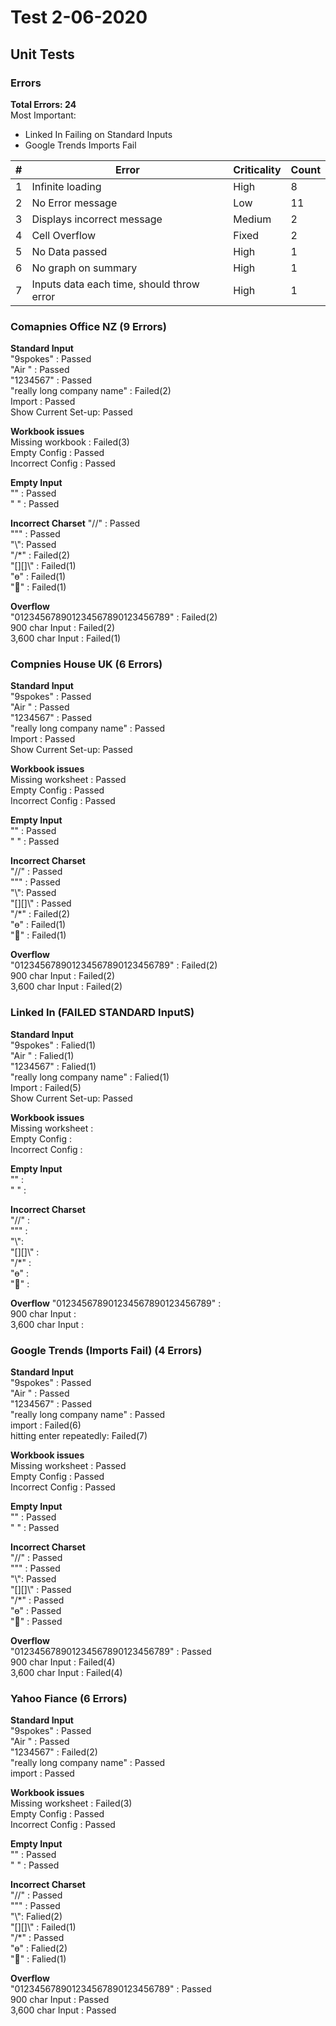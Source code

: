 # Test 2-06-2020

## Unit Tests

### Errors

**Total Errors: 24**\
Most Important:

- Linked In Failing on Standard Inputs
- Google Trends Imports Fail

| #   | Error                                     | Criticality | Count |
| --- | ----------------------------------------- | ----------- | ----- |
| 1   | Infinite loading                          | High        | 8     |
| 2   | No Error message                          | Low         | 11    |
| 3   | Displays incorrect message                | Medium      | 2     |
| 4   | Cell Overflow                             | Fixed       | 2     |
| 5   | No Data passed                            | High        | 1     |
| 6   | No graph on summary                       | High        | 1     |
| 7   | Inputs data each time, should throw error | High        | 1     |

### Comapnies Office NZ (9 Errors)

**Standard Input**\
"9spokes" : Passed\
"Air " : Passed\
"1234567" : Passed\
"really long company name" : Failed(2)\
Import : Passed\
Show Current Set-up: Passed

**Workbook issues**\
Missing workbook : Failed(3)\
Empty Config : Passed\
Incorrect Config : Passed

**Empty Input**\
"" : Passed \
" " : Passed

**Incorrect Charset**
"//" : Passed\
"\"" : Passed \
"\\": Passed\
"/\*" : Failed(2)\
"[][]\\" : Failed(1)\
"ɵ" : Failed(1)\
"🚶" : Failed(1)

**Overflow**\
"012345678901234567890123456789" : Failed(2)\
900 char Input : Failed(2)\
3,600 char Input : Failed(1)

### Compnies House UK (6 Errors)

**Standard Input**\
"9spokes" : Passed\
"Air " : Passed\
"1234567" : Passed\
"really long company name" : Passed\
Import : Passed\
Show Current Set-up: Passed

**Workbook issues**\
Missing worksheet : Passed\
Empty Config : Passed\
Incorrect Config : Passed

**Empty Input**\
"" : Passed \
" " : Passed

**Incorrect Charset**\
"//" : Passed\
"\"" : Passed \
"\\": Passed\
"[][]\\" : Passed\
"/\*" : Failed(2)\
"ɵ" : Failed(1)\
"🚶" : Failed(1)

**Overflow**\
"012345678901234567890123456789" : Failed(2)\
900 char Input : Failed(2)\
3,600 char Input : Failed(2)

### Linked In (FAILED STANDARD InputS)

**Standard Input**\
"9spokes" : Falied(1)\
"Air " : Falied(1)\
"1234567" : Falied(1)\
"really long company name" : Falied(1)\
Import : Failed(5)\
Show Current Set-up: Passed

**Workbook issues**\
Missing worksheet :\
Empty Config :\
Incorrect Config :

**Empty Input**\
"" :\
" " :

**Incorrect Charset**\
"//" :\
"\"" :\
"\\":\
"[][]\\" :\
"/\*" :\
"ɵ" :\
"🚶" :

**Overflow**
"012345678901234567890123456789" :\
900 char Input :\
3,600 char Input :

### Google Trends (Imports Fail) (4 Errors)

**Standard Input**\
"9spokes" : Passed\
"Air " : Passed\
"1234567" : Passed\
"really long company name" : Passed\
import : Failed(6)\
hitting enter repeatedly: Failed(7)

**Workbook issues**\
Missing worksheet : Passed\
Empty Config : Passed\
Incorrect Config : Passed

**Empty Input**\
"" : Passed \
" " : Passed

**Incorrect Charset**\
"//" : Passed\
"\"" : Passed \
"\\": Passed\
"[][]\\" : Passed\
"/\*" : Passed\
"ɵ" : Passed\
"🚶" : Passed

**Overflow**\
"012345678901234567890123456789" : Passed\
900 char Input : Failed(4)\
3,600 char Input : Failed(4)

### Yahoo Fiance (6 Errors)

**Standard Input**\
"9spokes" : Passed\
"Air " : Passed\
"1234567" : Failed(2)\
"really long company name" : Passed\
import : Passed

**Workbook issues**\
Missing worksheet : Failed(3)\
Empty Config : Passed\
Incorrect Config : Passed

**Empty Input**\
"" : Passed \
" " : Passed

**Incorrect Charset**\
"//" : Passed\
"\"" : Passed \
"\\": Falied(2)\
"[][]\\" : Failed(1)\
"/\*" : Passed\
"ɵ" : Falied(2)\
"🚶" : Falied(1)

**Overflow**\
"012345678901234567890123456789" : Passed\
900 char Input : Passed\
3,600 char Input : Passed
